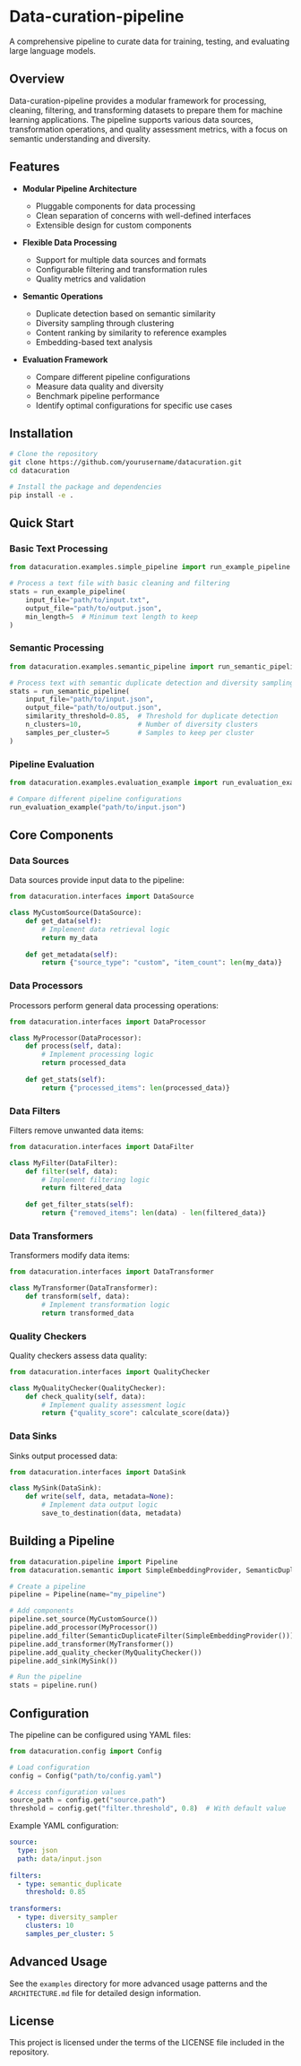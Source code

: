 # Data-curation-pipeline

A comprehensive pipeline to curate data for training, testing, and evaluating large language models.

## Overview

Data-curation-pipeline provides a modular framework for processing, cleaning, filtering, and transforming datasets to prepare them for machine learning applications. The pipeline supports various data sources, transformation operations, and quality assessment metrics, with a focus on semantic understanding and diversity.

## Features

- **Modular Pipeline Architecture**
  - Pluggable components for data processing
  - Clean separation of concerns with well-defined interfaces
  - Extensible design for custom components

- **Flexible Data Processing**
  - Support for multiple data sources and formats
  - Configurable filtering and transformation rules
  - Quality metrics and validation

- **Semantic Operations**
  - Duplicate detection based on semantic similarity
  - Diversity sampling through clustering
  - Content ranking by similarity to reference examples
  - Embedding-based text analysis

- **Evaluation Framework**
  - Compare different pipeline configurations
  - Measure data quality and diversity
  - Benchmark pipeline performance
  - Identify optimal configurations for specific use cases

## Installation

```bash
# Clone the repository
git clone https://github.com/yourusername/datacuration.git
cd datacuration

# Install the package and dependencies
pip install -e .
```

## Quick Start

### Basic Text Processing

```python
from datacuration.examples.simple_pipeline import run_example_pipeline

# Process a text file with basic cleaning and filtering
stats = run_example_pipeline(
    input_file="path/to/input.txt",
    output_file="path/to/output.json",
    min_length=5  # Minimum text length to keep
)
```

### Semantic Processing

```python
from datacuration.examples.semantic_pipeline import run_semantic_pipeline

# Process text with semantic duplicate detection and diversity sampling
stats = run_semantic_pipeline(
    input_file="path/to/input.json",
    output_file="path/to/output.json",
    similarity_threshold=0.85,  # Threshold for duplicate detection
    n_clusters=10,              # Number of diversity clusters
    samples_per_cluster=5       # Samples to keep per cluster
)
```

### Pipeline Evaluation

```python
from datacuration.examples.evaluation_example import run_evaluation_example

# Compare different pipeline configurations
run_evaluation_example("path/to/input.json")
```

## Core Components

### Data Sources

Data sources provide input data to the pipeline:

```python
from datacuration.interfaces import DataSource

class MyCustomSource(DataSource):
    def get_data(self):
        # Implement data retrieval logic
        return my_data
        
    def get_metadata(self):
        return {"source_type": "custom", "item_count": len(my_data)}
```

### Data Processors

Processors perform general data processing operations:

```python
from datacuration.interfaces import DataProcessor

class MyProcessor(DataProcessor):
    def process(self, data):
        # Implement processing logic
        return processed_data
        
    def get_stats(self):
        return {"processed_items": len(processed_data)}
```

### Data Filters

Filters remove unwanted data items:

```python
from datacuration.interfaces import DataFilter

class MyFilter(DataFilter):
    def filter(self, data):
        # Implement filtering logic
        return filtered_data
        
    def get_filter_stats(self):
        return {"removed_items": len(data) - len(filtered_data)}
```

### Data Transformers

Transformers modify data items:

```python
from datacuration.interfaces import DataTransformer

class MyTransformer(DataTransformer):
    def transform(self, data):
        # Implement transformation logic
        return transformed_data
```

### Quality Checkers

Quality checkers assess data quality:

```python
from datacuration.interfaces import QualityChecker

class MyQualityChecker(QualityChecker):
    def check_quality(self, data):
        # Implement quality assessment logic
        return {"quality_score": calculate_score(data)}
```

### Data Sinks

Sinks output processed data:

```python
from datacuration.interfaces import DataSink

class MySink(DataSink):
    def write(self, data, metadata=None):
        # Implement data output logic
        save_to_destination(data, metadata)
```

## Building a Pipeline

```python
from datacuration.pipeline import Pipeline
from datacuration.semantic import SimpleEmbeddingProvider, SemanticDuplicateFilter

# Create a pipeline
pipeline = Pipeline(name="my_pipeline")

# Add components
pipeline.set_source(MyCustomSource())
pipeline.add_processor(MyProcessor())
pipeline.add_filter(SemanticDuplicateFilter(SimpleEmbeddingProvider()))
pipeline.add_transformer(MyTransformer())
pipeline.add_quality_checker(MyQualityChecker())
pipeline.add_sink(MySink())

# Run the pipeline
stats = pipeline.run()
```

## Configuration

The pipeline can be configured using YAML files:

```python
from datacuration.config import Config

# Load configuration
config = Config("path/to/config.yaml")

# Access configuration values
source_path = config.get("source.path")
threshold = config.get("filter.threshold", 0.8)  # With default value
```

Example YAML configuration:

```yaml
source:
  type: json
  path: data/input.json
  
filters:
  - type: semantic_duplicate
    threshold: 0.85
    
transformers:
  - type: diversity_sampler
    clusters: 10
    samples_per_cluster: 5
```

## Advanced Usage

See the `examples` directory for more advanced usage patterns and the `ARCHITECTURE.md` file for detailed design information.

## License

This project is licensed under the terms of the LICENSE file included in the repository.
